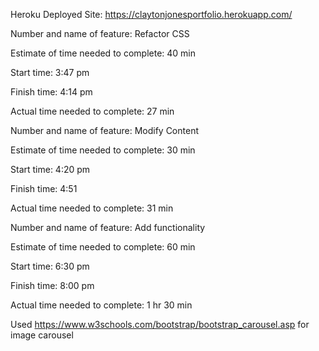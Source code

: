 Heroku Deployed Site: https://claytonjonesportfolio.herokuapp.com/

Number and name of feature: Refactor CSS

Estimate of time needed to complete: 40 min

Start time: 3:47 pm

Finish time: 4:14 pm

Actual time needed to complete: 27 min


Number and name of feature: Modify Content

Estimate of time needed to complete: 30 min

Start time: 4:20 pm

Finish time: 4:51

Actual time needed to complete: 31 min

Number and name of feature: Add functionality

Estimate of time needed to complete: 60 min

Start time: 6:30 pm

Finish time: 8:00 pm

Actual time needed to complete: 1 hr 30 min

Used https://www.w3schools.com/bootstrap/bootstrap_carousel.asp for image carousel